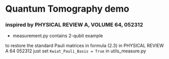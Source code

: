 # Quantum Tomography demo 
### inspired by PHYSICAL REVIEW A, VOLUME 64, 052312
- measurement.py contains 2-qubit example

to restore the standard Pauli matrices in formula (2.3) in PHYSICAL REVIEW A 64 052312 just set
`Kwiat_Pauli_Basis = True`
in utils_measure.py
